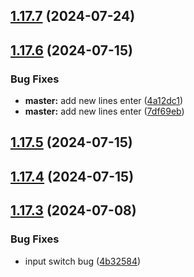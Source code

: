 ## [1.17.7](https://github.com/hattaalfaritzy/hzy-ui/compare/v1.17.6...v1.17.7) (2024-07-24)



## [1.17.6](https://github.com/hattaalfaritzy/hzy-ui/compare/v1.17.5...v1.17.6) (2024-07-15)


### Bug Fixes

* **master:** add new lines enter ([4a12dc1](https://github.com/hattaalfaritzy/hzy-ui/commit/4a12dc1c0120fa54dbfb105421b6e83358555b3f))
* **master:** add new lines enter ([7df69eb](https://github.com/hattaalfaritzy/hzy-ui/commit/7df69ebf038b5d94529e327d724ab2d9a4d6b9e5))



## [1.17.5](https://github.com/hattaalfaritzy/hzy-ui/compare/v1.17.4...v1.17.5) (2024-07-15)



## [1.17.4](https://github.com/hattaalfaritzy/hzy-ui/compare/v1.17.3...v1.17.4) (2024-07-15)



## [1.17.3](https://github.com/hattaalfaritzy/hzy-ui/compare/v1.17.2...v1.17.3) (2024-07-08)


### Bug Fixes

* input switch bug ([4b32584](https://github.com/hattaalfaritzy/hzy-ui/commit/4b32584a86ae692c9d8895a2e3d00d8375f7a9f9))



